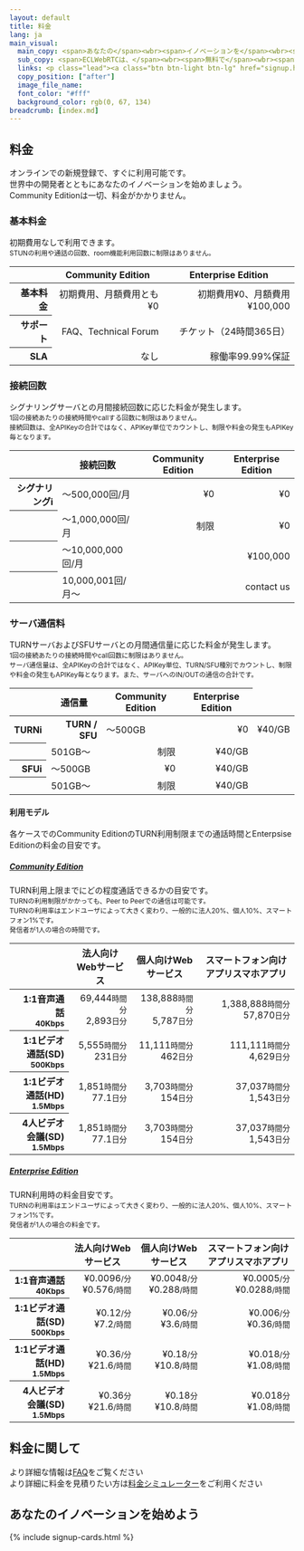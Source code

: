```yaml
---
layout: default
title: 料金
lang: ja
main_visual:
  main_copy: <span>あなたの</span><wbr><span>イノベーションを</span><wbr><span>始めよう</span>
  sub_copy: <span>ECLWebRTCは、</span><wbr><span>無料で</span><wbr><span>利用できる</span><wbr>Community Editionを</span><wbr><span>用意して</span><wbr><span>います。</span>
  links: <p class="lead"><a class="btn btn-light btn-lg" href="signup.html" role="button">無料で新規登録</a></p>
  copy_position: ["after"]
  image_file_name: 
  font_color: "#fff"
  background_color: rgb(0, 67, 134)
breadcrumb: [index.md]
---
```


## 料金

オンラインでの新規登録で、すぐに利用可能です。<br>
世界中の開発者とともにあなたのイノベーションを始めましょう。<br>
Community Editionは一切、料金がかかりません。

### 基本料金

<p>
  初期費用なしで利用できます。<br>
  <small class="text-muted">STUNの利用や通話の回数、room機能利用回数に制限はありません。</small>
</p>

<table class="table table-sm pricing-table">
  <thead>
    <tr class="m-0">
      <th class="w-20"></th>
      <th class="w-40 text-right">Community Edition</th>
      <th class="w-40 text-right">Enterprise Edition</th>
    </tr>
  </thead>
    <tbody align="right">
      <tr>
        <th scope="row">基本料金</th>
        <td class="td-community">初期費用、月額費用とも¥0</td>
        <td class="td-enterprise">初期費用¥0、月額費用¥100,000</td>
      </tr>
      <tr>
        <th scope="row">サポート</th>
        <td class="td-community">FAQ、Technical Forum</td>
        <td class="td-enterprise">チケット（24時間365日）</td>
      </tr>
      <tr>
        <th scope="row">SLA</th>
        <td class="td-community">なし</td>
        <td class="td-enterprise">稼働率99.99%保証</td>
    </tr>
  </tbody>
</table>

### 接続回数

<p>
  シグナリングサーバとの月間接続回数に応じた料金が発生します。<br>
  <small class="text-muted">1回の接続あたりの接続時間やcallする回数に制限はありません。<span class="d-none d-md-inline"><br></span>接続回数は、全APIKeyの合計ではなく、APIKey単位でカウントし、制限や料金の発生もAPIKey毎となります。</small>
</p>

<table class="table table-sm pricing-table">
<thead>
  <tr>
    <th class="d-none d-md-table-cell"></th>
    <th>接続回数</th>
    <th class="text-right">Community Edition</th>
    <th class="text-right">Enterprise Edition</th>
  </tr>
</thead>
<tbody align="right">
  <tr>
    <th scope="row" class="hidden-sm">シグナリング<span class="badge badge-pill badge-info" data-toggle="tooltip" data-placement="top" title="シグナリング: 端末間で通信を行う際に、シグナリングサーバを介してお互いのIPアドレスやコーデックなど情報の交換を行います。">i</span></th>
    <td class="td-header" align="left">
      〜500,000<span class="d-sm-none">回/月</span>
    </td>
    <td class="td-community">¥0</td>
    <td class="td-enterprise">¥0</td>
  </tr>
  <tr>
    <th scope="row" class="d-none d-md-table-cell"></th>
    <td class="td-header" align="left">
      〜1,000,000<span class="d-sm-none">回/月</span>
    </td>
    <td class="td-community">制限</td>
    <td class="td-enterprise">¥0</td>
  </tr>
  <tr>
    <th scope="row" class="d-none d-md-table-cell"></th>
    <td class="td-header" align="left">
      〜10,000,000<span class="d-sm-none">回/月</span>
    </td>
    <td></td>
    <td class="td-enterprise">¥100,000</td>
  </tr>
  <tr>
    <th scope="row" class="d-none d-md-table-cell"></th>
    <td class="td-header" align="left">
      10,000,001<span class="d-sm-none">回/月</span>〜
    </td>
    <td></td>
    <td class="td-enterprise">contact us</td>
  </tr>
</tbody>
</table>


### サーバ通信料

<p>
  TURNサーバおよびSFUサーバとの月間通信量に応じた料金が発生します。<br>
  <small class="text-muted">
    1回の接続あたりの接続時間やcall回数に制限はありません。<span class="d-none d-md-inline"><br></span>
    サーバ通信量は、全APIKeyの合計ではなく、APIKey単位、TURN/SFU種別でカウントし、制限や料金の発生もAPIKey毎となります。また、サーバへのIN/OUTの通信の合計です。
  </small>
</p>

<table class="table table-sm pricing-table">
<thead>
  <tr>
    <th class="d-none d-md-table-cell"></th>
    <th>通信量</th>
    <th class="text-right">Community Edition</th>
    <th class="text-right">Enterprise Edition</th>
  </tr>
</thead>
<tbody align="right">
  <tr>
    <!-- PC表示用 -->
    <th scope="row" class="d-none d-md-table-cell">TURN<span class="badge badge-pill badge-info" data-toggle="tooltip" data-placement="top" title="TURN: Peer to Peerでの通信が確立できない環境で、TURNサーバを中継することによりNAT越えを実現します。">i</span></th>
    <!-- スマホ表示用 -->
    <th scope="row" class="d-sm-none">TURN / SFU</th> 
    <td class="td-header" align="left">〜500GB</td>
    <td class="td-community">¥0</td>
    <td class="td-enterprise">¥40/GB</td>
  </tr>
  <tr>
    <th scope="row" class="d-none d-md-table-cell"></th>
    <td class="td-header" align="left">501GB〜</td>
    <td class="td-community">制限</td>
    <td class="td-enterprise">¥40/GB</td>
  </tr>
  <tr class="hidden-xs hidden-sm">
    <th scope="row">SFU<span class="badge badge-pill badge-info" data-toggle="tooltip" data-placement="top" title="SFU: 映像の送信をSFUサーバが代行することで、端末のCPUやネットワーク負荷を抑え、多人数での通話や配信を実現します。">i</span></th>
    <td align="left">〜500GB</td>
    <td>¥0</td>
    <td>¥40/GB</td>
  </tr>
  <tr class="hidden-xs hidden-sm">
    <th scope="row"></th>
    <td align="left">501GB〜</td>
    <td>制限</td>
    <td>¥40/GB</td>
  </tr>
</tbody>
</table>


#### 利用モデル
各ケースでのCommunity EditionのTURN利用制限までの通話時間とEnterpsise Editionの料金の目安です。

<div id="accordion" role="tablist" aria-multiselectable="true">
  <div class="card">
    <a data-toggle="collapse" data-parent="#accordion" href="#collapseOne" aria-expanded="true" aria-controls="collapseOne">
      <div class="card-header" role="tab" id="headingOne">
        <h5 class="mb-0">
          Community Edition
          <i class="fa fa-chevron-up pull-right" aria-hidden="true"></i>
        </h5>
      </div>
    </a>
    <div id="collapseOne" class="collapse show" role="tabpanel" aria-labelledby="headingOne">
      <div class="card-body">
        TURN利用上限までにどの程度通話できるかの目安です。<br>
        <small class="text-muted">TURNの利用制限がかかっても、Peer to Peerでの通信は可能です。<br>TURNの利用率はエンドユーザによって大きく変わり、一般的に法人20%、個人10%、スマートフォン1%です。<br>発信者が1人の場合の時間です。</small>
        <table class="pricing-sample-table table table-sm">
        <thead>
          <tr>
            <th class="w-25"></th>
            <th class="w-25 text-right"><span>法人向け</span><wbr><span class="d-none d-md-inline">Webサービス</span></th>
            <th class="w-25 text-right"><span>個人向け</span><wbr><span class="d-none d-md-inline">Webサービス</span></th>
            <th class="w-25 text-right"><span class="d-none d-md-inline">スマートフォン向け</span><wbr><span class="d-none d-md-inline">アプリ</span><span class="d-md-none">スマホアプリ</span></th>
          </tr>
        </thead>
        <tbody align="right">
          <tr>
            <th scope="row">1:1音声通話<br><small>40Kbps</small></th>
            <td><span>69,444</span><wbr><span><small class="text-muted">時間分</small></span><span><br>2,893</span><wbr><span><small class="text-muted">日分</small></span></td>
            <td><span>138,888</span><wbr><span><small class="text-muted">時間分</small></span><span><br>5,787</span><wbr><span><small class="text-muted">日分</small></span></td>
            <td><span>1,388,888</span><wbr><span><small class="text-muted">時間分</small></span><span><br>57,870</span><wbr><span><small class="text-muted">日分</small></span></td>
          </tr>
          <tr>
            <th scope="row">1:1ビデオ通話(SD)<br><small>500Kbps</small></th>
            <td><span>5,555</span><wbr><span><small class="text-muted">時間分</small></span><span><br>231</span><wbr><span><small class="text-muted">日分</small></span></td>
            <td><span>11,111</span><wbr><span><small class="text-muted">時間分</small></span><span><br>462</span><wbr><span><small class="text-muted">日分</small></span></td>
            <td><span>111,111</span><wbr><span><small class="text-muted">時間分</small></span><span><br>4,629</span><wbr><span><small class="text-muted">日分</small></span></td>
          </tr>
          <tr>
            <th scope="row">1:1ビデオ通話(HD)<br><small>1.5Mbps</small></th>
            <td><span>1,851</span><wbr><span><small class="text-muted">時間分</small></span><span><br>77.1</span><wbr><span><small class="text-muted">日分</small></span></td>
            <td><span>3,703</span><wbr><span><small class="text-muted">時間分</small></span><span><br>154</span><wbr><span><small class="text-muted">日分</small></span></td>
            <td><span>37,037</span><wbr><span><small class="text-muted">時間分</small></span><span><br>1,543</span><wbr><span><small class="text-muted">日分</small></span></td>
          </tr>
          <tr>
            <th scope="row">4人ビデオ会議(SD)<br><small>1.5Mbps</small></th>
            <td><span>1,851</span><wbr><span><small class="text-muted">時間分</small></span><span><br>77.1</span><wbr><span><small class="text-muted">日分</small></span></td>
            <td><span>3,703</span><wbr><span><small class="text-muted">時間分</small></span><span><br>154</span><wbr><span><small class="text-muted">日分</small></span></td>
            <td><span>37,037</span><wbr><span><small class="text-muted">時間分</small></span><span><br>1,543</span><wbr><span><small class="text-muted">日分</small></span></td>
          </tr>
        </tbody>
        </table>
      </div>
    </div>
  </div>
  <div class="card">
    <a class="collapsed" data-toggle="collapse" data-parent="#accordion" href="#collapseTwo" aria-expanded="false" aria-controls="collapseTwo">
      <div class="card-header" role="tab" id="headingTwo">
        <h5 class="mb-0">
          Enterprise Edition
          <i class="fa fa-chevron-down pull-right" aria-hidden="true"></i>
        </h5>
      </div>
    </a>
    <div id="collapseTwo" class="collapse" role="tabpanel" aria-labelledby="headingTwo">
      <div class="card-body">
        TURN利用時の料金目安です。<br>
        <small class="text-muted">TURNの利用率はエンドユーザによって大きく変わり、一般的に法人20%、個人10%、スマートフォン1%です。<br>発信者が1人の場合の料金です。</small>
        <table class="pricing-sample-table table table-sm">
        <thead>
          <tr>
            <th class="w-25"></th>
            <th class="w-25 text-right"><span>法人向け</span><wbr><span class="d-none d-md-inline">Webサービス</span></th>
            <th class="w-25 text-right"><span>個人向け</span><wbr><span class="d-none d-md-inline">Webサービス</span></th>
            <th class="w-25 text-right"><span class="d-none d-md-inline">スマートフォン向け</span><wbr><span class="d-none d-md-inline">アプリ</span><span class="d-md-none">スマホアプリ</span></th>
          </tr>
        </thead>
        <tbody align="right">
          <tr>
            <th scope="row">1:1音声通話<br><small>40Kbps</small></th>
            <td><span>¥0.0096</span><wbr><span><small class="text-muted">/分</small></span><span><br>¥0.576</span><wbr><span><small class="text-muted">/時間</small></span></td>
            <td><span>¥0.0048</span><wbr><span><small class="text-muted">/分</small></span><span><br>¥0.288</span><wbr><span><small class="text-muted">/時間</small></span></td>
            <td><span>¥0.0005</span><wbr><span><small class="text-muted">/分</small></span><span><br>¥0.0288</span><wbr><span><small class="text-muted">/時間</small></span></td>
          </tr>
          <tr>
            <th scope="row">1:1ビデオ通話(SD)<br><small>500Kbps</small></th>
            <td><span>¥0.12</span><wbr><span><small class="text-muted">/分</small></span><span><br>¥7.2</span><wbr><span><small class="text-muted">/時間</small></span></td>
            <td><span>¥0.06</span><wbr><span><small class="text-muted">/分</small></span><span><br>¥3.6</span><wbr><span><small class="text-muted">/時間</small></span></td>
            <td><span>¥0.006</span><wbr><span><small class="text-muted">/分</small></span><span><br>¥0.36</span><wbr><span><small class="text-muted">/時間</small></span></td>
          </tr>
          <tr>
            <th scope="row">1:1ビデオ通話(HD)<br><small>1.5Mbps</small></th>
            <td><span>¥0.36</span><wbr><span><small class="text-muted">/分</small></span><span><br>¥21.6</span><wbr><span><small class="text-muted">/時間</small></span></td>
            <td><span>¥0.18</span><wbr><span><small class="text-muted">/分</small></span><span><br>¥10.8</span><wbr><span><small class="text-muted">/時間</small></span></td>
            <td><span>¥0.018</span><wbr><span><small class="text-muted">/分</small></span><span><br>¥1.08</span><wbr><span><small class="text-muted">/時間</small></span></td>
          </tr>
          <tr>
            <th scope="row">4人ビデオ会議(SD)<br><small>1.5Mbps</small></th>
            <td><span>¥0.36</span><wbr><span><small class="text-muted">分</small></span><span><br>¥21.6</span><wbr><span><small class="text-muted">/時間</small></span></td>
            <td><span>¥0.18</span><wbr><span><small class="text-muted">分</small></span><span><br>¥10.8</span><wbr><span><small class="text-muted">/時間</small></span></td>
            <td><span>¥0.018</span><wbr><span><small class="text-muted">分</small></span><span><br>¥1.08</span><wbr><span><small class="text-muted">/時間</small></span></td>
          </tr>
        </tbody>
        </table>
      </div>
    </div>
  </div>
</div>

## 料金に関して
より詳細な情報は[FAQ]()をご覧ください<br>
より詳細に料金を見積りたい方は[料金シミュレーター]()をご利用ください

## あなたのイノベーションを始めよう

{% include signup-cards.html %}

<script>
$(function() {
  $('#collapseOne, #collapseTwo, #collapseThree').on({
    // 折り畳み開く処理
    'show.bs.collapse': function() {
      $('a[href="#' + this.id + '"] i.fa-chevron-down')
        .removeClass('fa-chevron-down')
        .addClass('fa-chevron-up');
    },
    // 折り畳み閉じる処理
    'hide.bs.collapse': function() {
      $('a[href="#' + this.id + '"] i.fa-chevron-up')
        .removeClass('fa-chevron-up')
        .addClass('fa-chevron-down');
    }
  });
});
</script>
